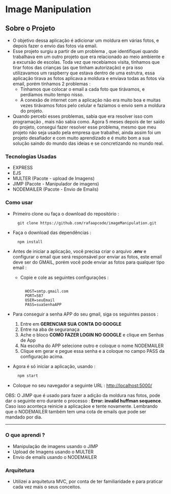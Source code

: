# Image Manipulation

## Sobre o Projeto

- O objetivo dessa aplicação é adicionar um moldura em várias fotos, e depois fazer o envio das fotos via email.
- Esse projeto surgiu a partir de um problema , que identifiquei quando trabalhava em um outro projeto que era relacionado ao meio ambiente e a excursão de escolas. Toda vez que recebíamos visita, tínhamos que tirar fotos das crianças (as que tinham autorização) e pra isso utilizavamos um raspberry que estava dentro de uma estrutra,  essa aplicação tirava as fotos aplicava a moldura e enviava todas as fotos via email, porém tínhamos 2 problemas :
  - Tínhamos que colocar o email a cada foto que tirávamos, e perdíamos muito tempo nisso.
  - A conexão de internet com a aplicação não era muito boa e muitas vezes tirávamos fotos pelo celular e fazíamos o envio sem a moldura do projeto.
- Quando percebi esses problemas, sabia que era resolver isso com programação , mais não sabia como. Agora 5 meses depois de ter saído do projeto, consegui fazer resolver esse problema, mesmo que meu projeto não seja usado pela empresa que trabalhei, ainda assim foi um projeto desafiador e com muito aprendizado e é muito bom a sua solução saindo do mundo das ideias e se concretizando no mundo real.

### Tecnologias Usadas

- EXPRESS
- EJS
- MULTER (Pacote - upload de Imagens)
- JIMP (Pacote - Manipulador de imagens)
- NODEMAILER (Pacote - Envio de Emails)

### Como usar

- Primeiro clone ou faça o download do repositório :

  ~~~
    git clone https://github.com/rafaapcode/imageManipulation.git
  ~~~

- Faça o download das dependências :
  ~~~bash
    npm install
  ~~~

- Antes de iniciar a aplicação, você precisa criar o arquivo **.env** e configurar o email que será responsável por enviar as fotos, este email deve ser do GMAIL, porém você pode enviar as fotos para qualquer tipo email :
  - Copie e cole as seguintes configurações :

    ~~~text

      HOST=smtp.gmail.com
      PORT=587
      USER=seuEmail
      PASS=suaSenhaAPP
    ~~~

- Para conseguir a senha APP do seu gmail, siga os seguintes passos :
  1. Entre em **GERENCIAR SUA CONTA DO GOOGLE**
  2. Entre na aba de seguranaça
  3. Ache o bloco **COMO FAZER LOGIN NO GOOGLE** e clique em Senhas de App
  4. Na escolha do APP selecione outro e coloque o nome NODEMAILER
  5. Clique em gerar e pegue essa senha e a coloque no campo PASS da configuração acima.

- Agora é só iniciar a aplicação, usando :

  ~~~bash
    npm start
  ~~~

- Coloque no seu navegador a seguinte URL : <http://localhost:5000/>

OBS: O JIMP que é usado para fazer a adição da moldura nas fotos, pode dar o seguinte erro durante o processo : **Error: invalid huffman sequence**.
Caso isso aconteça reinicie a aplicaçãoe e tente novamente.
Lembrando que o NODEMAILER também tem uma cota de emails que pode ser mandado por dia.

--------------------------------------------------------------------------------------------------------------

### O que aprendi ?
- Manipulação de imagens usando o JIMP
- Upload de Imagens usando o MULTER
- Envio de emails usando o NODEMAILER


### Arquitetura
- Utilizei a arquitetura MVC, por conta de ter familiaridade e para praticar cada vez mais o seus conceitos.
